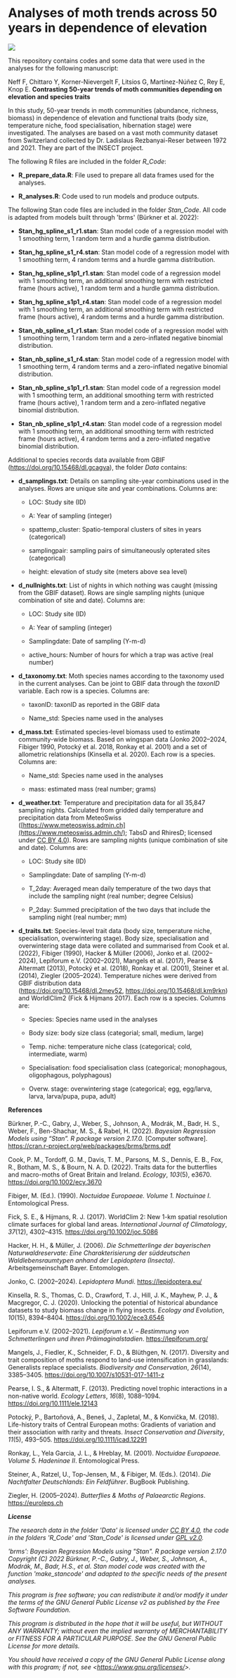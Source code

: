 # Analyses of moth trends across 50 years in dependence of elevation

[![](https://zenodo.org/badge/DOI/10.5281/zenodo.14506883.svg)](https://doi.org/10.5281/zenodo.14506883)

This repository contains codes and some data that were used in the analyses for the following manuscript:

Neff F, Chittaro Y, Korner-Nievergelt F, Litsios G, Martínez-Núñez C, Rey E, Knop E. **Contrasting 50-year trends of moth communities depending on elevation and species traits**

In this study, 50-year trends in moth communities (abundance, richness, biomass) in dependence of elevation and functional traits (body size, temperature niche, food specialisation, hibernation stage) were investigated. The analyses are based on a vast moth community dataset from Switzerland collected by Dr. Ladislaus Rezbanyai-Reser between 1972 and 2021. They are part of the INSECT project.

The following R files are included in the folder *R_Code*:

-   **R_prepare_data.R**: File used to prepare all data frames used for the analyses.

-   **R_analyses.R**: Code used to run models and produce outputs.

The following Stan code files are included in the folder *Stan_Code*. All code is adapted from models built through 'brms' (Bürkner et al. 2022):

-   **Stan_hg_spline_s1_r1.stan**: Stan model code of a regression model with 1 smoothing term, 1 random term and a hurdle gamma distribution.

-   **Stan_hg_spline_s1_r4.stan**: Stan model code of a regression model with 1 smoothing term, 4 random terms and a hurdle gamma distribution.

-   **Stan_hg_spline_s1p1_r1.stan**: Stan model code of a regression model with 1 smoothing term, an additional smoothing term with restricted frame (hours active), 1 random term and a hurdle gamma distribution.

-   **Stan_hg_spline_s1p1_r4.stan**: Stan model code of a regression model with 1 smoothing term, an additional smoothing term with restricted frame (hours active), 4 random terms and a hurdle gamma distribution.

-   **Stan_nb_spline_s1_r1.stan**: Stan model code of a regression model with 1 smoothing term, 1 random term and a zero-inflated negative binomial distribution.

-   **Stan_nb_spline_s1_r4.stan**: Stan model code of a regression model with 1 smoothing term, 4 random terms and a zero-inflated negative binomial distribution.

-   **Stan_nb_spline_s1p1_r1.stan**: Stan model code of a regression model with 1 smoothing term, an additional smoothing term with restricted frame (hours active), 1 random term and a zero-inflated negative binomial distribution.

-   **Stan_nb_spline_s1p1_r4.stan**: Stan model code of a regression model with 1 smoothing term, an additional smoothing term with restricted frame (hours active), 4 random terms and a zero-inflated negative binomial distribution.

Additional to species records data available from GBIF (<https://doi.org/10.15468/dl.gcagva>), the folder *Data* contains:

-   **d_samplings.txt**: Details on sampling site-year combinations used in the analyses. Rows are unique site and year combinations. Columns are:

    -   LOC: Study site (ID)

    -   A: Year of sampling (integer)

    -   spattemp_cluster: Spatio-temporal clusters of sites in years (categorical)

    -   samplingpair: sampling pairs of simultaneously opterated sites (categorical)

    -   height: elevation of study site (meters above sea level)

-   **d_nullnights.txt**: List of nights in which nothing was caught (missing from the GBIF dataset). Rows are single sampling nights (unique combination of site and date). Columns are:

    -   LOC: Study site (ID)

    -   A: Year of sampling (integer)

    -   Samplingdate: Date of sampling (Y-m-d)

    -   active_hours: Number of hours for which a trap was active (real number)

-   **d_taxonomy.txt**: Moth species names according to the taxonomy used in the current analyses. Can be joint to GBIF data through the *taxonID* variable. Each row is a species. Columns are:

    -   taxonID: taxonID as reported in the GBIF data

    -   Name_std: Species name used in the analyses

-   **d_mass.txt**: Estimated species-level biomass used to estimate community-wide biomass. Based on wingspan data (Jonko 2002–2024, Fibiger 1990, Potocký et al. 2018, Ronkay et al. 2001) and a set of allometric relationships (Kinsella et al. 2020). Each row is a species. Columns are:

    -   Name_std: Species name used in the analyses

    -   mass: estimated mass (real number; grams)

-   **d_weather.txt**: Temperature and precipitation data for all 35,847 sampling nights. Calculated from gridded daily temperature and precipitation data from MeteoSwiss ([https://www.meteoswiss.admin.ch](https://www.meteoswiss.admin.ch/); TabsD and RhiresD; licensed under [CC BY 4.0](https://creativecommons.org/licenses/by/4.0/)). Rows are sampling nights (unique combination of site and date). Columns are:

    -   LOC: Study site (ID)

    -   Samplingdate: Date of sampling (Y-m-d)

    -   T_2day: Averaged mean daily temperature of the two days that include the sampling night (real number; degree Celsius)

    -   P_2day: Summed precipitation of the two days that include the sampling night (real number; mm)

-   **d_traits.txt**: Species-level trait data (body size, temperature niche, specialisation, overwintering stage). Body size, specialisation and overwintering stage data were collated and summarised from Cook et al. (2022), Fibiger (1990), Hacker & Müller (2006), Jonko et al. (2002–2024), Lepiforum e.V. (2002–2021), Mangels et al. (2017), Pearse & Altermatt (2013), Potocký et al. (2018), Ronkay et al. (2001), Steiner et al. (2014), Ziegler (2005–2024). Temperature niches were derived from GBIF distribution data (<https://doi.org/10.15468/dl.2mev52>, <https://doi.org/10.15468/dl.km9rkn>) and WorldlClim2 (Fick & Hijmans 2017). Each row is a species. Columns are:

    -   Species: Species name used in the analyses

    -   Body size: body size class (categorial; small, medium, large)

    -   Temp. niche: temperature niche class (categorical; cold, intermediate, warm)

    -   Specialisation: food specialisation class (categorical; monophagous, oligophagous, polyphagous)

    -   Overw. stage: overwintering stage (categorical; egg, egg/larva, larva, larva/pupa, pupa, adult)

**References**

Bürkner, P.-C., Gabry, J., Weber, S., Johnson, A., Modrák, M., Badr, H. S., Weber, F., Ben-Shachar, M. S., & Rabel, H. (2022). *Bayesian Regression Models using “Stan”. R package version 2.17.0.* [Computer software]. <https://cran.r-project.org/web/packages/brms/brms.pdf>

Cook, P. M., Tordoff, G. M., Davis, T. M., Parsons, M. S., Dennis, E. B., Fox, R., Botham, M. S., & Bourn, N. A. D. (2022). Traits data for the butterflies and macro-moths of Great Britain and Ireland. *Ecology*, *103*(5), e3670. <https://doi.org/10.1002/ecy.3670>

Fibiger, M. (Ed.). (1990). *Noctuidae Europaeae. Volume 1. Noctuinae I*. Entomological Press.

Fick, S. E., & Hijmans, R. J. (2017). WorldClim 2: New 1-km spatial resolution climate surfaces for global land areas. *International Journal of Climatology*, *37*(12), 4302–4315. <https://doi.org/10.1002/joc.5086>

Hacker, H. H., & Müller, J. (2006). *Die Schmetterlinge der bayerischen Naturwaldreservate: Eine Charakterisierung der süddeutschen Waldlebensraumtypen anhand der Lepidoptera (Insecta)*. Arbeitsgemeinschaft Bayer. Entomologen.

Jonko, C. (2002–2024). *Lepidoptera Mundi*. <https://lepidoptera.eu/>

Kinsella, R. S., Thomas, C. D., Crawford, T. J., Hill, J. K., Mayhew, P. J., & Macgregor, C. J. (2020). Unlocking the potential of historical abundance datasets to study biomass change in flying insects. *Ecology and Evolution*, *10*(15), 8394–8404. <https://doi.org/10.1002/ece3.6546>

Lepiforum e.V. (2002–2021). *Lepiforum e.V. – Bestimmung von Schmetterlingen und ihren Präimaginalstadien*. <https://lepiforum.org/>

Mangels, J., Fiedler, K., Schneider, F. D., & Blüthgen, N. (2017). Diversity and trait composition of moths respond to land-use intensification in grasslands: Generalists replace specialists. *Biodiversity and Conservation*, *26*(14), 3385–3405. <https://doi.org/10.1007/s10531-017-1411-z>

Pearse, I. S., & Altermatt, F. (2013). Predicting novel trophic interactions in a non-native world. *Ecology Letters*, *16*(8), 1088–1094. <https://doi.org/10.1111/ele.12143>

Potocký, P., Bartoňová, A., Beneš, J., Zapletal, M., & Konvička, M. (2018). Life-history traits of Central European moths: Gradients of variation and their association with rarity and threats. *Insect Conservation and Diversity*, *11*(5), 493–505. <https://doi.org/10.1111/icad.12291>

Ronkay, L., Yela Garcia, J. L., & Hreblay, M. (2001). *Noctuidae Europaeae. Volume 5. Hadeninae II*. Entomological Press.

Steiner, A., Ratzel, U., Top-Jensen, M., & Fibiger, M. (Eds.). (2014). *Die Nachtfalter Deutschlands: Ein Feldführer*. BugBook Publishing.

Ziegler, H. (2005–2024). *Butterflies & Moths of Palaearctic Regions*. <https://euroleps.ch>

***License***

*The research data in the folder 'Data' is licensed under [CC BY 4.0](https://www.gnu.org/licenses/old-licenses/gpl-2.0-standalone.html), the code in the folders 'R_Code' and 'Stan_Code' is licensed under [GPL v2.0](https://www.gnu.org/licenses/old-licenses/gpl-2.0-standalone.html).*

*'brms': Bayesian Regression Models using "Stan". R package version 2.17.0 Copyright (C) 2022 Bürkner, P.-C., Gabry, J., Weber, S., Johnson, A., Modrák, M., Badr, H.S., et al. Stan model code was created with the function 'make_stancode' and adapted to the specific needs of the present analyses.*

*This program is free software; you can redistribute it and/or modify it under the terms of the GNU General Public License v2 as published by the Free Software Foundation.*

*This program is distributed in the hope that it will be useful, but WITHOUT ANY WARRANTY; without even the implied warranty of MERCHANTABILITY or FITNESS FOR A PARTICULAR PURPOSE. See the GNU General Public License for more details.*

*You should have received a copy of the GNU General Public License along with this program; if not, see \<<https://www.gnu.org/licenses/>\>.*
